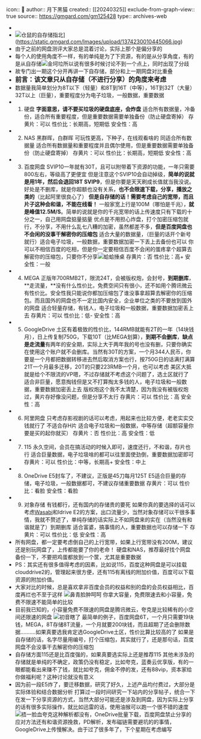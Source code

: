 icon:: 💾
author:: 月下黑猫 
created:: [[20240325]]
exclude-from-graph-view:: true
source:: https://gmgard.com/gm125428
type:: archives-web

-
- ![仓鼠的自存储指北](assets/2024/1374230010445066.jpg)](https://static.gmgard.com/Images/upload/1374230010445066.jpg)
- 由于之前的网盘测评大家总是混着讨论，实际上那个是偏分享的
- 每个人的使用角度不一样，有的单纯是为了下资源，有的是从分享角度，有的是从自存储![金坷垃](assets/2024/%25E9%2587%2591%25E5%259D%25B7%25E5%259E%2583.jpg "金坷垃")所以说有很多时候讨论不到一个点上，同时出现了分歧
- 故专门出一期这个分开再讲一下自存储，部分和上一期网盘对比重叠
- <big><strong>前言：该文章只从自存储（不进行分享）的角度来考虑</strong></big>
- 数据量我简单划分为8T以下（轻量）和8T到16T（中等），16T到32T（大量）32T以上（巨量），重要程度分为电子垃圾，一般数据，重要数据
- 1.  硬盘
    **字面意思，请不要买垃圾的硬盘底座，会炸盘**
    适合所有数据量，冷备份，适合所有重要程度，但是重要数据需要单独备份（防止硬盘寄掉）
    存黄片：可以
    性价比：长期高，短期低
    安全性：高
- 2.  NAS
    黑群晖，白群晖
    可玩性更高，下种子，在线观看啥的
    同适合所有数据量
    适合所有数据量和重要程度并且偶尔使用，但是重要数据需要单独备份（防止硬盘寄掉）
    存黄片：可以
    性价比：长期高，短期低
    安全性：高
- 3.  百度网盘
    SVIP10一年就有30T，且可以附带着下资源的功能，一年只需要800左右，等级高了更便宜
    但是注意这个SVIP10会自动掉级，**简单的说就是用1年，然后会退回18T SVIP9**，但是你要是天天刷成长值就当我没说。好处是不删库，就是你超额也没有关系，**也不会限速下载，分享，播放之类的**（比起阿里很良心了）
    **但是自存储的话！需要考虑自己的宽带，而且片子这种会和谐，不能在线看！**
    一般家宽上行是100M（哪怕是千兆），**就是峰值12.5M/S**。简单的说就是你的千兆宽带的话上传速度只有下载的十分之一，自己用网盘掂量掂量
    优点是不用担心炸盘，打个加密压缩包就行，不分享，不用什么乱七八糟的加密，虽然都差不多，**但是百度网盘也不会闲的没事干解密你的压缩包**
    适合大量的数据量，（巨量的话开个新号就行）适合电子垃圾，一般数据，重要数据加密一下丢上去备份也可以
    你可以不相信百度的吃相，但是你一定要相信百度不会闲的蛋疼拿个超算去解密你的压缩包，只要你不分享![蛤蛤捶桌](assets/2024/%25E8%259B%25A4%25E8%259B%25A4%25E6%258D%25B6%25E6%25A1%258C.gif "蛤蛤捶桌")
    存黄片：否
    性价比：高+
    安全性：一般
- 4.  MEGA
    正版年700RMB2T，限流24T，会被版权炮，会封号，**到期删库**，**走流量，**没有什么性价比，免费空间只有很小，还不如用个腾讯微云有性价比。安全性我只能说你都加压缩包了谁没事拿超算去解密你的压缩包。而且国外的网盘也不一定比国内安全，企业单位之类的不要放到国外的网盘
    适合轻量存储，有钱人，电子垃圾和一般数据，重要数据加密丢上去
    存黄片：可以
    性价比：低-
    安全性：高
- 5.  GoogleDrive
    土区有着极致的性价比，144RMB就能有2T的一年（14块钱月），日上传复制750G，下载10T（比MEGA划算），**到期不会删库**，**缺点是走流量**有两年的安全期，实际上大于两年我的号也没有删，只要你确实在使用这个账户就不会删库。当然有30T的方案，一个月344人民币，你要是一个月都把数据转移进去然后取消方案也行，按750G日的话满打满算21T一个月最多迁移，20T的只要223RMB一个月，也可以考虑
    美区大抵就是给个不限流的VP嗯，不过存储就不考虑这个问题了，选土区就行了
    适合非巨量，愿意掏钱但是又不打算掏太多钱的人，电子垃圾和一般数据，重要数据加密丢上去
    版权炮这个我不太清楚，因为我没有被版权炮过，黄片存好像没问题，但是分享不太行
    存黄片：可以
    性价比：高
    安全性：高
- 6.  阿里网盘
    只考虑存影视剧的话可以考虑，用起来也比较方便，老老实实交钱就行了
    不适合存H片
    适合电子垃圾和一般数据，中等存储（超额容量你要是买的起你就买）
    存黄片：否
    性价比：高
    安全性：低
- 7.  115
    永久空间，会员在搞活动的时候入即可，速度还行，不和谐，存片也行
    适合巨量数据，电子垃圾啥的都可以往里面使劲倒，重要数据加密即可
    存黄片：可以
    性价比：中等，长期高+
    安全性：中上
- 8.  OneDrive
    E5封车了，不建议，正版是45刀每月125T
    E5适合巨量的存储，电子垃圾，一般数据都可，不建议存储重要数据
    存黄片：可以
    性价比：看脸
    安全性：看脸
- 9.  对象存储
    有钱都行，还有国内的存储贵的要死
    如果你真的要选择的话可以考虑[Wasabi](https://wasabi.com/)和Idrive E2的方案，出口流量少，当然对象存储可以干很多事情，我就不赘述了，单纯存储的话实际上不如网盘来的实在（当然没有和谐就是了）到期删库
    适合富婆，搞事情的人，重要数据也可以存储一下
    存黄片：可以
    性价比：低
    安全性：高
- 所有网盘，都一定要考虑倒自己的上行宽带，如果上行宽带没有200M，建议还是别玩网盘了，上传都能要了你的老命！
  硬盘和NAS，推荐最好找个网盘备份一下，不要把鸡蛋都放到一个筐，尤其是重要数据
- PS：其实还有很多值得考虑的因素，比如说115，百度这种网盘是可以挂载clouddrive2的，管理起来很方便，还有115有离线的附加价值，百度可以下载资源的附加价值。
- 大家对比的时候，总是喜欢拿非百度会员的权益和别的盘的会员权益相比，百度再烂也不至于这样 ![鼻青脸肿呵呵](assets/2024/%25E9%25BC%25BB%25E9%259D%2592%25E8%2584%25B8%25E8%2582%25BF%25E5%2591%25B5%25E5%2591%25B5.jpg "鼻青脸肿呵呵")
  你拿大容量，免费限速去和小容量，免费不限速不能简单的比较
- 目前我已知的，小容量免费不限速的网盘是腾讯微云，夸克是比较稀有的小空间还限速的网盘 ![初音瞎了](assets/2024/%25E5%2588%259D%25E9%259F%25B3%25E7%259E%258E%25E4%25BA%2586.jpg)
  最简单的例子，百度网盘6T，一个月只需要19块钱，MEGA，8T存储8T流量，一个月就要200块钱，而且超期了还会删除数据..........如果真要选我肯定选GoogleDrive土区，性价比算比较高的了
  如果是自存储的话，名字尽量用编号，打个压缩包，其实就行了，还是那句话，百度网盘不会没事干去解密你的压缩包
- 自存储方面115还是比百度强的，如果真要选实际上还是推荐115
  其他未涉及的存储就是单纯的不确定，政策仍没有稳定，比如夸克，蓝奏云优享版，有的一眼都能看出来赚不了钱，就比如夸克，佣金不停的发，还有88vip，资本家给你做福利呢？这种讨论就没有意义
- 因为前一段E5炸了，要迁移数据，研究了好久，上述产品均付费过，大部分是实际体验和结合数据分析
  打算过一段时间研究一下站内的分享帖子，统合一下在发一下分享资源的方式，当然大部分可能还是涉及到网盘，因为实际上分享的话有很多实际操作，就比如迅雷的话，使用油猴可以跑一个很不错的速度 ![捂一脸血](assets/2024/%25E6%258D%2582%25E4%25B8%2580%25E8%2584%25B8%25E8%25A1%2580.jpg "捂一脸血")夸克这种解析都没有，OneDrive批量下载，百度网盘禁止分享的应对方法还有和谐资源挽救，PD解析，发布磁链需要避坑的的事情，GoogleDrive上传慢解决。由于过了很多年了，下个星期在考虑编写